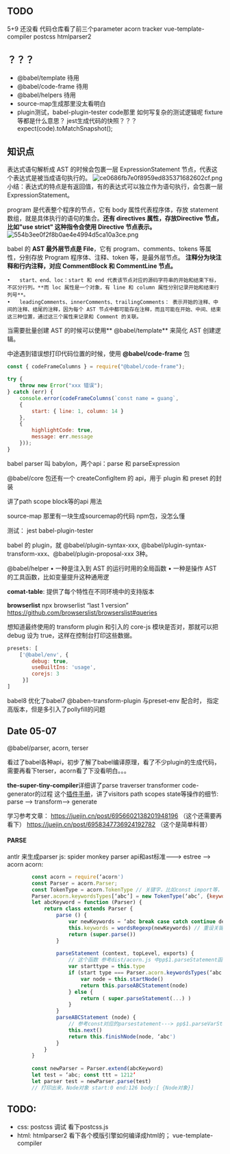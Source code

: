 ## TODO
5+9 还没看
代码仓库看了前三个parameter acorn tracker
vue-template-compiler
postcss
htmlparser2

## ？？？
- @babel/template 待用
- @babel/code-frame 待用
- @babel/helpers 待用
- source-map生成那里没太看明白
- plugin测试，babel-plugin-tester code那里 如何写复杂的测试逻辑呢 fixture等都是什么意思？
jest生成代码的快照？？？  expect(code).toMatchSnapshot();

## 知识点
表达式语句解析成 AST 的时候会包裹一层 ExpressionStatement 节点，代表这个表达式是被当成语句执行的。
![ce0686fb7e0f8959ed835371682602cf.png](evernotecid://E1014288-8A6B-4300-BE41-9C3A0650317D/appyinxiangcom/34793898/ENResource/p4)
小结：表达式的特点是有返回值，有的表达式可以独立作为语句执行，会包裹一层 ExpressionStatement。


program 是代表整个程序的节点，它有 body 属性代表程序体，存放 statement 数组，就是具体执行的语句的集合。**还有 directives 属性，存放Directive 节点，比如"use strict" 这种指令会使用 Directive 节点表示。**
![554b3ee0f2f8b0ae4e4994d5ca10a3ce.png](evernotecid://E1014288-8A6B-4300-BE41-9C3A0650317D/appyinxiangcom/34793898/ENResource/p5)



babel 的 **AST 最外层节点是 File**，它有 program、comments、tokens 等属性，分别存放 Program 程序体、注释、token 等，是最外层节点。
**注释分为块注释和行内注释，对应 CommentBlock 和 CommentLine 节点。**


	•	start、end、loc：start 和 end 代表该节点对应的源码字符串的开始和结束下标，不区分行列。**而 loc 属性是一个对象，有 line 和 column 属性分别记录开始和结束行列号**。
	•	leadingComments、innerComments、trailingComments： 表示开始的注释、中间的注释、结尾的注释，因为每个 AST 节点中都可能存在注释，而且可能在开始、中间、结束这三种位置，通过这三个属性来记录和 Comment 的关联。


当需要批量创建 AST 的时候可以使用** @babel/template** 来简化 AST 创建逻辑。

中途遇到错误想打印代码位置的时候，使用 **@babel/code-frame** 包
```javascript
const { codeFrameColumns } = require("@babel/code-frame");

try { 
    throw new Error("xxx 错误");
} catch (err) {  
    console.error(codeFrameColumns(`const name = guang`, 
    {        
        start: { line: 1, column: 14 }  
    }, 
    {    
        highlightCode: true,    
        message: err.message  
    }));
}
```
babel parser 叫 babylon，两个api：parse 和 parseExpression

@babel/core 包还有一个 createConfigItem 的 api，用于 plugin 和 preset 的封装

讲了path scope block等的api 用法

source-map 那里有一块生成sourcemap的代码 npm包，没怎么懂

测试： jest babel-plugin-tester

babel 的 plugin，就 @babel/plugin-syntax-xxx, @babel/plugin-syntax-transform-xxx、@babel/plugin-proposal-xxx 3种。

@babel/helper
	•	一种是注入到 AST 的运行时用的全局函数
	•	一种是操作 AST 的工具函数，比如变量提升这种通用逻

**comat-table**: 提供了每个特性在不同环境中的支持版本

**browserlist** npx browserlist “last 1 version”
https://github.com/browserslist/browserslist#queries


想知道最终使用的 transform plugin 和引入的 core-js 模块是否对，那就可以把 debug 设为 true，这样在控制台打印这些数据。
```javascript
presets: [        
    ['@babel/env', {            
        debug: true,            
        useBuiltIns: 'usage',            
        corejs: 3        
     }]    
]
```

babel8 优化了babel7 @baben-transform-plugin 与preset-env 配合时， 指定高版本，但是多引入了pollyfill的问题


## Date 05-07
@babel/parser, acorn, terser 

看过了babel各种api，初步了解了babel编译原理，看了不少plugin的生成代码，需要再看下terser，acorn看了下没看明白。。。

**the-super-tiny-compiler**详细讲了parse traverser transformer code-generator的过程
这个[插件手册](https://github.com/jamiebuilds/babel-handbook/blob/master/translations/zh-Hans/plugin-handbook.md#toc-stages-of-babel)，讲了visitors path scopes state等操作的细节: parse —> transform—> generate

学习参考文章：
https://juejin.cn/post/6956602138201948196 （这个还需要再看下）
https://juejin.cn/post/6958347736924192782 （这个是简单科普）

#### PARSE
antlr 来生成parser
js: spider monkey parser api和ast标准———> estree ——> acorn
acorn:
```javascript
        const acorn = require(‘acorn')
        const Parser = acorn.Parser;
        const TokenType = acorn.TokenType // 关键字，比如const import等，是一个TokenType实例
        Parser.acorn.keywordsTypes[‘abc’] = new TokenType(‘abc’, {keyword: ‘abc’}) // TokenType(label, conf) { this.label = label; this.keyword = conf.keyword }
        let abcKeyword = function (Parser) {
            return class extends Parser {
                parse () {
                    var newKeywords = ‘abc break case catch continue debugger…'
                    this.keywords = wordsRegexp(newKeywords) // 重设关键字，可看dist/acorn.js中Parser构造函数
                    return (super.parse())
                }
                
                parseStatement (context, topLevel, exports) {
                    // 这个函数 参考dist/acorn.js 中pp$1.parseStatement函数
                    var starttype = this.type
                    if (start type === Parser.acorn.keywordsTypes(‘abc’)) {
                        var node = this.startNode()
                        return this.parseABCStatement(node)
                    } else {
                        return ( super.parseStatement(...) )
                    }
                }
                parseABCStatement (node) {
                    // 参考const对应的parsestatement---> pp$1.parseVarStatement
                    this.next()
                    return this.finishNode(node, ‘abc')
                }
            }
        }
        
        const newParser = Parser.extend(abcKeyword)
        let test = ‘abc; const ttt = 1212’
        let parser test = newParser.parse(test)
        // 打印出来，Node对象 start:0 end:126 body:[ {Node对象}]
```
## TODO:
- css: postcss
    调试 看下postcss.js
- html: htmlparser2 看下各个模版引擎如何编译成html的； vue-template-compiler